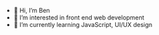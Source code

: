 - 👋 Hi, I’m Ben
- 👀 I’m interested in front end web development 
- 🌱 I’m currently learning JavaScript, UI/UX design

<!---
BenOlm/BenOlm is a ✨ special ✨ repository because its `README.md` (this file) appears on your GitHub profile.
You can click the Preview link to take a look at your changes.
--->
